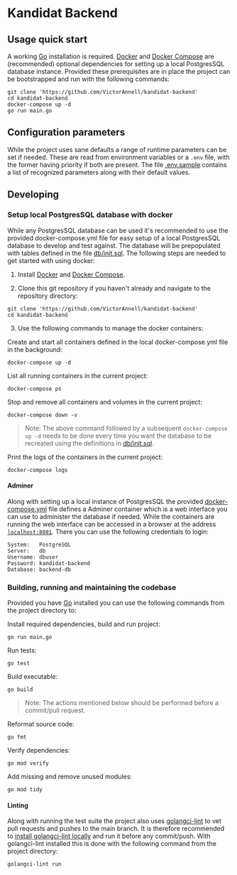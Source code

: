 # Kandidat Backend

## Usage quick start

A working [Go][] installation is required. [Docker][] and [Docker Compose][] are (recommended) optional dependencies for setting up a local PostgresSQL database instance. Provided these prerequisites are in place the project can be bootstrapped and run with the following commands:

```shell
git clone 'https://github.com/VictorAnnell/kandidat-backend'
cd kandidat-backend
docker-compose up -d
go run main.go
```

## Configuration parameters

While the project uses sane defaults a range of runtime parameters can be set if needed. These are read from environment variables or a `.env` file, with the former having priority if both are present. The file [.env.sample](.env.sample) contains a list of recognized parameters along with their default values.

## Developing

### Setup local PostgresSQL database with docker

While any PostgresSQL database can be used it's recommended to use the provided docker-compose.yml file for easy setup of a local PostgresSQL database to develop and test against. The database will be prepopulated with tables defined in the file [db/init.sql](db/init.sql). The following steps are needed to get started with using docker:

1. Install [Docker][] and [Docker Compose][].

2. Clone this git repository if you haven't already and navigate to the repository directory:

```shell
git clone 'https://github.com/VictorAnnell/kandidat-backend'
cd kandidat-backend
```

3. Use the following commands to manage the docker containers:

Create and start all containers defined in the local docker-compose.yml file in the background:

```
docker-compose up -d
```

List all running containers in the current project:

```
docker-compose ps
```

Stop and remove all containers and volumes in the current project:

```
docker-compose down -v
```

> Note: The above command followed by a subsequent `docker-compose up -d` needs to be done every time you want the database to be recreated using the definitions in [db/init.sql](db/init.sql).

Print the logs of the containers in the current project:

```
docker-compose logs
```

#### Adminer

Along with setting up a local instance of PostgresSQL the provided [docker-compose.yml](docker-compose.yml) file defines a Adminer container which is a web interface you can use to administer the database if needed.
While the containers are running the web interface can be accessed in a browser at the address [`localhost:8081`](http://localhost:8081). There you can use the following credentials to login:

```
System:   PostgreSQL
Server:   db
Username: dbuser
Password: kandidat-backend
Database: backend-db
```

### Building, running and maintaining the codebase

Provided you have [Go][] installed you can use the following commands from the project directory to:

Install required dependencies, build and run project:

```shell
go run main.go
```

Run tests:

```
go test
```

Build executable:

```
go build
```

> Note: The actions mentioned below should be performed before a commit/pull request.

Reformat source code:

```
go fmt
```

Verify dependencies:

```
go mod verify
```

Add missing and remove unused modules:

```
go mod tidy
```

#### Linting

Along with running the test suite the project also uses [golangci-lint][] to vet pull requests and pushes to the main branch. It is therefore recommended to [install golangci-lint locally][] and run it before any commit/push. With golangci-lint installed this is done with the following command from the project directory:

```
golangci-lint run
```

[docker compose]: https://docs.docker.com/compose/install/
[docker]: https://www.docker.com/
[go]: https://go.dev/
[golangci-lint]: https://github.com/golangci/golangci-lint
[install golangci-lint locally]: https://golangci-lint.run/usage/install/#local-installation
